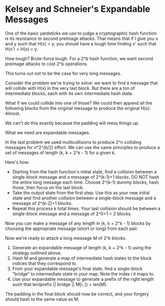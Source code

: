 
# Kelsey and Schneier's Expandable Messages

One of the basic yardsticks we use to judge a cryptographic hash function is its resistance to second preimage attacks. That means that if I give you x and y such that H(x) = y, you should have a tough time finding x' such that H(x') = H(x) = y.

How tough? Brute-force tough. For a 2^b hash function, we want second preimage attacks to cost 2^b operations.

This turns out not to be the case for very long messages.

Consider the problem we're trying to solve: we want to find a message that will collide with H(x) in the very last block. But there are a ton of intermediate blocks, each with its own intermediate hash state.

What if we could collide into one of those? We could then append all the following blocks from the original message to produce the original H(x). Almost.

We can't do this exactly because the padding will mess things up.

What we need are expandable messages.

In the last problem we used multicollisions to produce 2^n colliding messages for n*2^(b/2) effort. We can use the same principles to produce a set of messages of length (k, k + 2^k - 1) for a given k.

Here's how:

* Starting from the hash function's initial state, find a collision between a single-block message and a message of 2^(k-1)+1 blocks. DO NOT hash the entire long message each time. Choose 2^(k-1) dummy blocks, hash those, then focus on the last block.
* Take the output state from the first step. Use this as your new initial state and find another collision between a single-block message and a message of 2^(k-2)+1 blocks.
* Repeat this process k total times. Your last collision should be between a single-block message and a message of 2^0+1 = 2 blocks.

Now you can make a message of any length in (k, k + 2^k - 1) blocks by choosing the appropriate message (short or long) from each pair.

Now we're ready to attack a long message M of 2^k blocks.

1. Generate an expandable message of length (k, k + 2^k - 1) using the strategy outlined above.
2. Hash M and generate a map of intermediate hash states to the block indices that they correspond to.
3. From your expandable message's final state, find a single-block "bridge" to intermediate state in your map. Note the index i it maps to.
4. Use your expandable message to generate a prefix of the right length such that len(prefix || bridge || M[i..]) = len(M).

The padding in the final block should now be correct, and your forgery should hash to the same value as M.
